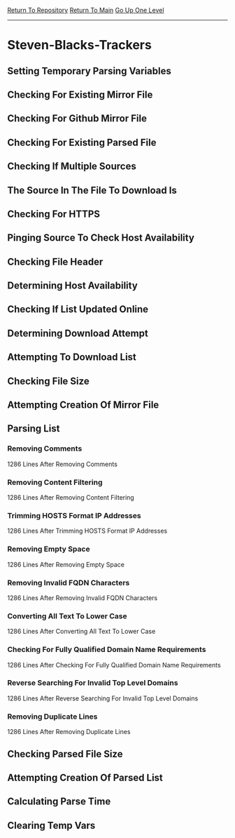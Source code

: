 [Return To Repository](https://github.com/deathbybandaid/piholeparser/)
[Return To Main](https://github.com/deathbybandaid/piholeparser/blob/master/RecentRunLogs/Mainlog.md)
[Go Up One Level](https://github.com/deathbybandaid/piholeparser/blob/master/RecentRunLogs/TopLevelScripts/30-Processing-External-Blacklists.md)
____________________________________
# Steven-Blacks-Trackers
## Setting Temporary Parsing Variables
## Checking For Existing Mirror File
## Checking For Github Mirror File
## Checking For Existing Parsed File
## Checking If Multiple Sources
## The Source In The File To Download Is
## Checking For HTTPS
## Pinging Source To Check Host Availability
## Checking File Header
## Determining Host Availability
## Checking If List Updated Online
## Determining Download Attempt
## Attempting To Download List
## Checking File Size
## Attempting Creation Of Mirror File
## Parsing List
### Removing Comments
1286 Lines After Removing Comments
### Removing Content Filtering
1286 Lines After Removing Content Filtering
### Trimming HOSTS Format IP Addresses
1286 Lines After Trimming HOSTS Format IP Addresses
### Removing Empty Space
1286 Lines After Removing Empty Space
### Removing Invalid FQDN Characters
1286 Lines After Removing Invalid FQDN Characters
### Converting All Text To Lower Case
1286 Lines After Converting All Text To Lower Case
### Checking For Fully Qualified Domain Name Requirements
1286 Lines After Checking For Fully Qualified Domain Name Requirements
### Reverse Searching For Invalid Top Level Domains
1286 Lines After Reverse Searching For Invalid Top Level Domains
### Removing Duplicate Lines
1286 Lines After Removing Duplicate Lines
## Checking Parsed File Size
## Attempting Creation Of Parsed List
## Calculating Parse Time
## Clearing Temp Vars
